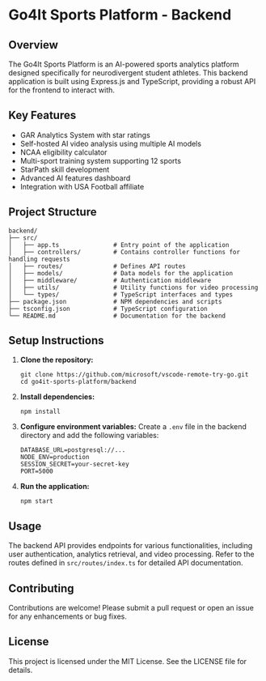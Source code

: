 # Go4It Sports Platform - Backend

## Overview
The Go4It Sports Platform is an AI-powered sports analytics platform designed specifically for neurodivergent student athletes. This backend application is built using Express.js and TypeScript, providing a robust API for the frontend to interact with.

## Key Features
- GAR Analytics System with star ratings
- Self-hosted AI video analysis using multiple AI models
- NCAA eligibility calculator
- Multi-sport training system supporting 12 sports
- StarPath skill development
- Advanced AI features dashboard
- Integration with USA Football affiliate

## Project Structure
```
backend/
├── src/
│   ├── app.ts               # Entry point of the application
│   ├── controllers/         # Contains controller functions for handling requests
│   ├── routes/              # Defines API routes
│   ├── models/              # Data models for the application
│   ├── middleware/          # Authentication middleware
│   ├── utils/               # Utility functions for video processing
│   └── types/               # TypeScript interfaces and types
├── package.json             # NPM dependencies and scripts
├── tsconfig.json            # TypeScript configuration
└── README.md                # Documentation for the backend
```

## Setup Instructions
1. **Clone the repository:**
   ```
   git clone https://github.com/microsoft/vscode-remote-try-go.git
   cd go4it-sports-platform/backend
   ```

2. **Install dependencies:**
   ```
   npm install
   ```

3. **Configure environment variables:**
   Create a `.env` file in the backend directory and add the following variables:
   ```
   DATABASE_URL=postgresql://...
   NODE_ENV=production
   SESSION_SECRET=your-secret-key
   PORT=5000
   ```

4. **Run the application:**
   ```
   npm start
   ```

## Usage
The backend API provides endpoints for various functionalities, including user authentication, analytics retrieval, and video processing. Refer to the routes defined in `src/routes/index.ts` for detailed API documentation.

## Contributing
Contributions are welcome! Please submit a pull request or open an issue for any enhancements or bug fixes.

## License
This project is licensed under the MIT License. See the LICENSE file for details.
